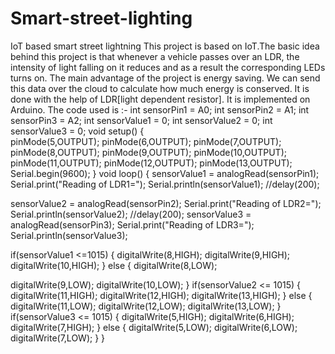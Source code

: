 # Smart-street-lighting
IoT based smart street lightning
This project is based on IoT.The basic idea behind this project is that whenever a vehicle passes over an LDR, the intensity of light falling on it reduces and as a result the corresponding LEDs turns on.
The main advantage of the project is energy saving. We can send this data over the cloud to calculate how much energy is conserved.
It is done with the help of LDR[light dependent resistor]. It is implemented on Arduino.
The code used is :-
int sensorPin1 = A0;
int sensorPin2 = A1;
int sensorPin3 = A2;
int sensorValue1 = 0;
int sensorValue2 = 0;
int sensorValue3 = 0;
void setup()
{  
  pinMode(5,OUTPUT);
  pinMode(6,OUTPUT);
  pinMode(7,OUTPUT);
  pinMode(8,OUTPUT);
  pinMode(9,OUTPUT);
  pinMode(10,OUTPUT);
  pinMode(11,OUTPUT);
  pinMode(12,OUTPUT);
  pinMode(13,OUTPUT);
  Serial.begin(9600);
}
void loop()
{
  sensorValue1 = analogRead(sensorPin1);
  Serial.print("Reading of LDR1=");
  Serial.println(sensorValue1);
  //delay(200);
  
  sensorValue2 = analogRead(sensorPin2);
  Serial.print("Reading of LDR2=");
  Serial.println(sensorValue2);
  //delay(200);
  sensorValue3 = analogRead(sensorPin3);
  Serial.print("Reading of LDR3=");
  Serial.println(sensorValue3);
 
  if(sensorValue1 <=1015)
  {
    digitalWrite(8,HIGH);
    digitalWrite(9,HIGH);
    digitalWrite(10,HIGH);
  }
  else
  {
    digitalWrite(8,LOW);
    
   digitalWrite(9,LOW);
   digitalWrite(10,LOW);
  }
   if(sensorValue2 <= 1015)
  {
    digitalWrite(11,HIGH);
    digitalWrite(12,HIGH);
    digitalWrite(13,HIGH);
  }
  else
  {
    digitalWrite(11,LOW);
    digitalWrite(12,LOW);
    digitalWrite(13,LOW);
  }
   if(sensorValue3 <= 1015)
  {
    digitalWrite(5,HIGH);
    digitalWrite(6,HIGH);
    digitalWrite(7,HIGH);
  }
  else
  {
    digitalWrite(5,LOW);
    digitalWrite(6,LOW);
    digitalWrite(7,LOW);
  }
}


    
